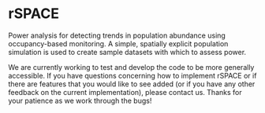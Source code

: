rSPACE
======

Power analysis for detecting trends in population abundance using occupancy-based monitoring.  A simple, spatially explicit population simulation is used to create sample datasets with which to assess power.

We are currently working to test and develop the code to be more generally accessible.  If you have questions concerning how to implement rSPACE or if there are features that you would like to see added (or if you have any other feedback on the current implementation), please contact us.  Thanks for your patience as we work through the bugs!

